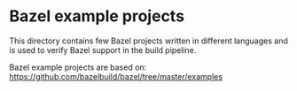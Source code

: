 # Bazel example projects

This directory contains few Bazel projects written in different languages and is used to verify Bazel support in the build pipeline.

Bazel example projects are based on:
https://github.com/bazelbuild/bazel/tree/master/examples
